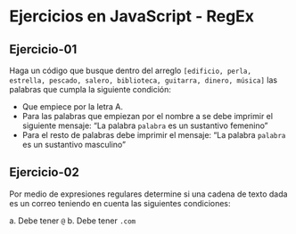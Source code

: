 # Ejercicios en JavaScript - RegEx

## Ejercicio-01

Haga un código que busque dentro del arreglo `[edificio, perla, estrella, pescado,
salero, biblioteca, guitarra, dinero, música]` las palabras que cumpla la siguiente condición:

- Que empiece por la letra A.
- Para las palabras que empiezan por el nombre a se debe imprimir el siguiente mensaje: “La palabra `palabra` es un sustantivo femenino”
- Para el resto de palabras debe imprimir el mensaje: “La palabra `palabra` es un sustantivo masculino”

## Ejercicio-02

Por medio de expresiones regulares determine si una cadena de texto dada es un correo
teniendo en cuenta las siguientes condiciones:

a. Debe tener `@`
b. Debe tener `.com`